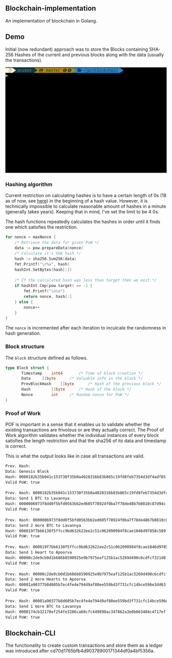 ## Blockchain-implementation

An implementation of blockchain in Golang.

## Demo
Initial (now redundant) approach was to store the Blocks containing SHA-256
Hashes of the current and previous blocks along with the data (usually the
transactions).

![Demo.gif](images/initial.gif)

### Hashing algorithm

Current restriction on calculating hashes is to have a certain length of 0s (18 as of now, see [here](https://www.blockchain.com/btc/block/000000000000000000e907ebdb890c7f46c0649829b60e98ff5cb5e2b83fcc77)) in the beginning of a hash value. However, it is technically impossible
to calculate reasonable amount of hashes in a minute (generally takes years). Keeping
that in mind, I've set the limit to be 4 0s.

The hash functions repeatedly calculates the hashes in order until it finds one
which satisfies the restriction.

``` Go
for nonce < maxNonce {
	/* Retrieve the data for given PoW */
	data := pow.prepareData(nonce)
	/* Calculate it's SHA hash */
	hash := sha256.Sum256(data)
	fmt.Printf("\r%x", hash)
	hashInt.SetBytes(hash[:])

	/* If the calculated hash was less than target then we exit */
	if hashInt.Cmp(pow.target) == -1 {
		fmt.Printf("\n\n")
		return nonce, hash[:]
	} else {
		nonce++
	}
}
```
The `nonce` is incremented after each iteration to inculcate the randomness in
hash generation.

### Block structure

The `block` structure defined as follows.
``` Go
type Block struct {
       Timestamp  	int64		/* Time of block creation */
       Data		[]byte		/* Valuable info in the block */
       PrevBlockHash	[]byte		/* Hash of the previous block */
       Hash 		[]byte		/* Hash of the block */
       Nonce		int		/* Random nonce for PoW */
}
```

### Proof of Work
POF is important in a sense that it enables us to validate whether the existing
transactions are frivolous or are they actually correct. The Proof of Work algorithm
validates whether the individual instances of every block satisfies the length
restriction and that the sha256 of its data and timestamp is correct.

This is what the output looks like in case all transactions are valid.

``` bash
Prev. Hash:
Data: Genesis Block
Hash: 0000182b35b041c153730f35b0a4028316b83b865c19fd8feb7354d3df4adf85
Valid PoW: true

Prev. Hash: 0000182b35b041c153730f35b0a4028316b83b865c19fd8feb7354d3df4adf85
Data: Send 1 BTC to Lavannya
Hash: 0000006973f8dd0f5bfd0563bb2ed605f78924f0ba7f78de48b7b0810c87d94c
Valid PoW: true

Prev. Hash: 0000006973f8dd0f5bfd0563bb2ed605f78924f0ba7f78de48b7b0810c87d94c
Data: Send 2 more BTC to Lavannya
Hash: 000019f7bb6130f5ffcc9bd632622ee2c51c062090984f8cae1046d97858c589
Valid PoW: true

Prev. Hash: 000019f7bb6130f5ffcc9bd632622ee2c51c062090984f8cae1046d97858c589
Data: Send 1 Heart to Apoorva
Hash: 00000c2de9cb0d1b686b8590925e9b7975eaf125b1ac5269d490c6cdfcf321d8
Valid PoW: true

Prev. Hash: 00000c2de9cb0d1b686b8590925e9b7975eaf125b1ac5269d490c6cdfcf321d8
Data: Send 2 more Hearts to Apoorva
Hash: 00001a90377b8d605b7ec4fe4e794d9af80ee559bd3f731cfc14bce596e3dd63
Valid PoW: true

Prev. Hash: 00001a90377b8d605b7ec4fe4e794d9af80ee559bd3f731cfc14bce596e3dd63
Data: Send 1 more BTC to Lavannya
Hash: 0000174cb32178ef254fe3286ca60cfc449890ac347862a3e0b663404c4717ef
Valid PoW: true

```

## Blockchain-CLI

The functionality to create custom transactions and store them as a ledger was
introduced after cd70d1765bfb4d90378900171344df0a4bf5356a.
